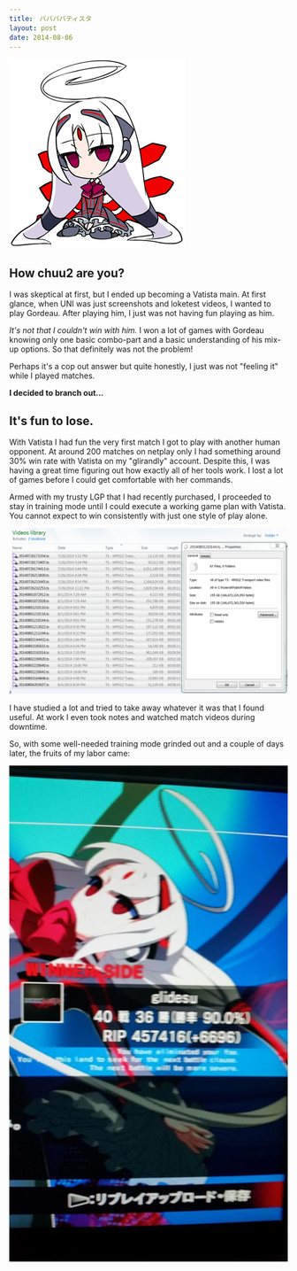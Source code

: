 ```yaml
---
title:　ババババティスタ
layout: post
date: 2014-08-06
---
```


![VAT](/assets/unie_vat.png)

## How chuu2 are you? ##

I was skeptical at first, but I ended up becoming a Vatista main.
At first glance, when UNI was just screenshots and loketest videos, I wanted to play Gordeau.
After playing him, I just was not having fun playing as him. 

*It's not that I couldn't win with him.*
I won a lot of games with Gordeau knowing only one basic combo-part and a basic understanding 
of his mix-up options. So that definitely was not the problem! 

Perhaps it's a cop out answer but quite honestly, I just was not "feeling it" while I played matches.

**I decided to branch out...**

## It's fun to lose. ##

With Vatista I had fun the very first match I got to play with another human opponent.
At around 200 matches on netplay only I had something around 30% win rate with Vatista on my 
"glirandly" account. Despite this, I was having a great time figuring out how exactly all of
her tools work. I lost a lot of games before I could get comfortable with her commands.

Armed with my trusty LGP that I had recently purchased, I proceeded to stay in training mode until
I could execute a working game plan with Vatista. You cannot expect to win consistently with just 
one style of play alone.

![LGP](/assets/lgp.png)

I have studied a lot and tried to take away whatever it was that I found useful. 
At work I even took notes and watched match videos during downtime.

So, with some well-needed training mode grinded out and a couple of days later, the fruits of my labor came:

![WIN](/assets/unie_win.jpg)
